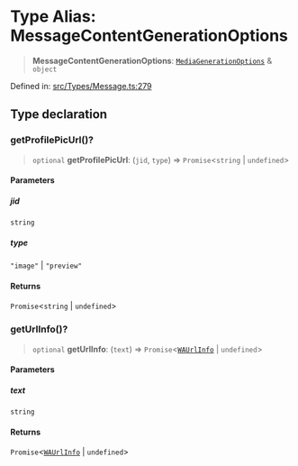 # Type Alias: MessageContentGenerationOptions

> **MessageContentGenerationOptions**: [`MediaGenerationOptions`](MediaGenerationOptions.md) & `object`

Defined in: [src/Types/Message.ts:279](https://github.com/Fokusdotid/Baileys/blob/d7495b24bcd136e35724329fba661cfcc0bc8eed/src/Types/Message.ts#L279)

## Type declaration

### getProfilePicUrl()?

> `optional` **getProfilePicUrl**: (`jid`, `type`) => `Promise`\<`string` \| `undefined`\>

#### Parameters

##### jid

`string`

##### type

`"image"` | `"preview"`

#### Returns

`Promise`\<`string` \| `undefined`\>

### getUrlInfo()?

> `optional` **getUrlInfo**: (`text`) => `Promise`\<[`WAUrlInfo`](../interfaces/WAUrlInfo.md) \| `undefined`\>

#### Parameters

##### text

`string`

#### Returns

`Promise`\<[`WAUrlInfo`](../interfaces/WAUrlInfo.md) \| `undefined`\>
